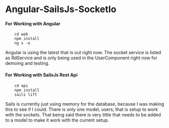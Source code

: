 # Angular-SailsJs-SocketIo

#### For Working with Angular 
```
	cd web
	npm install
	ng s -o
```
Angular is using the latest that is out right now. The socket service is listed as RdService and is only being used in the UserComponent right now for demoing and testing.

#### For Working with SailsJs Rest Api
```
	cd api
	npm install
	sails lift
```
Sails is currently just using memory for the database, because I was making this to see if I could. There is only one model, users, that is setup to work with the sockets. That being said there is very little that needs to be added to a model to make it work with the current setup.
